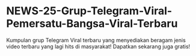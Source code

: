 # NEWS-25-Grup-Telegram-Viral-Pemersatu-Bangsa-Viral-Terbaru
Kumpulan grup Telegram Viral terbaru yang menyediakan beragam jenis video terbaru yang lagi hits di masyarakat! Dapatkan sekarang juga gratis!
